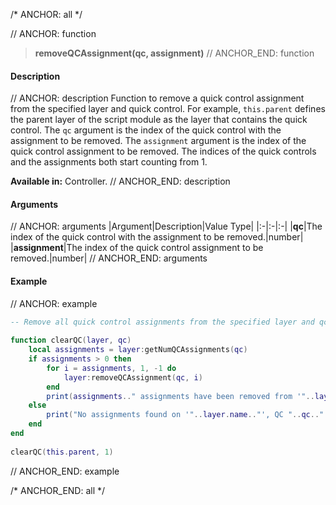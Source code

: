 /* ANCHOR: all */

// ANCHOR: function
>**removeQCAssignment(qc, assignment)**
// ANCHOR_END: function

#### Description

// ANCHOR: description
Function to remove a quick control assignment from the specified layer and quick control. For example, ``this.parent`` defines the parent layer of the script module as the layer that contains the quick control. The ``qc`` argument is the index of the quick control with the assignment to be removed. The ``assignment`` argument is the index of the quick control assignment to be removed. The indices of the quick controls and the assignments both start counting from 1.

**Available in:** Controller.
// ANCHOR_END: description

#### Arguments

// ANCHOR: arguments
|Argument|Description|Value Type|
|:-|:-|:-|
|**qc**|The index of the quick control with the assignment to be removed.|number|
|**assignment**|The index of the quick control assignment to be removed.|number|
// ANCHOR_END: arguments

#### Example

// ANCHOR: example
```lua
-- Remove all quick control assignments from the specified layer and qc.
 
function clearQC(layer, qc)
    local assignments = layer:getNumQCAssignments(qc)
    if assignments > 0 then
        for i = assignments, 1, -1 do
            layer:removeQCAssignment(qc, i)
        end
        print(assignments.." assignments have been removed from '"..layer.name.."', QC "..qc..".")
    else
        print("No assignments found on '"..layer.name.."', QC "..qc..".")
    end
end
 
clearQC(this.parent, 1)
```
// ANCHOR_END: example

/* ANCHOR_END: all */